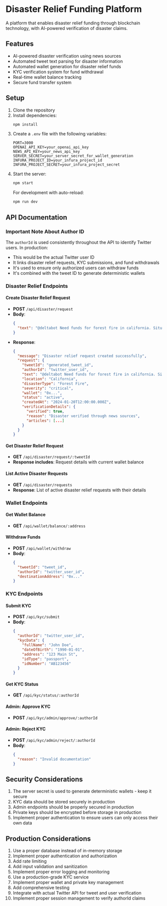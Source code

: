 # Disaster Relief Funding Platform

A platform that enables disaster relief funding through blockchain technology, with AI-powered verification of disaster claims.

## Features

- AI-powered disaster verification using news sources
- Automated tweet text parsing for disaster information
- Automated wallet generation for disaster relief funds
- KYC verification system for fund withdrawal
- Real-time wallet balance tracking
- Secure fund transfer system

## Setup

1. Clone the repository
2. Install dependencies:
   ```bash
   npm install
   ```
3. Create a `.env` file with the following variables:
   ```
   PORT=3000
   OPENAI_API_KEY=your_openai_api_key
   NEWS_API_KEY=your_news_api_key
   SERVER_SECRET=your_server_secret_for_wallet_generation
   INFURA_PROJECT_ID=your_infura_project_id
   INFURA_PROJECT_SECRET=your_infura_project_secret
   ```
4. Start the server:
   ```bash
   npm start
   ```
   For development with auto-reload:
   ```bash
   npm run dev
   ```

## API Documentation

### Important Note About Author ID

The `authorId` is used consistently throughout the API to identify Twitter users. In production:
- This would be the actual Twitter user ID
- It links disaster relief requests, KYC submissions, and fund withdrawals
- It's used to ensure only authorized users can withdraw funds
- It's combined with the tweet ID to generate deterministic wallets

### Disaster Relief Endpoints

#### Create Disaster Relief Request
- **POST** `/api/disaster/request`
- **Body**:
  ```json
  {
    "text": "@deltabot Need funds for forest fire in california. Situation is critical!"
  }
  ```
- **Response**:
  ```json
  {
    "message": "Disaster relief request created successfully",
    "request": {
      "tweetId": "generated_tweet_id",
      "authorId": "twitter_user_id",
      "text": "@deltabot Need funds for forest fire in california. Situation is critical!",
      "location": "California",
      "disasterType": "Forest Fire",
      "severity": "critical",
      "wallet": "0x...",
      "status": "active",
      "createdAt": "2024-01-20T12:00:00.000Z",
      "verificationDetails": {
        "verified": true,
        "reason": "Disaster verified through news sources",
        "articles": [...]
      }
    }
  }
  ```

#### Get Disaster Relief Request
- **GET** `/api/disaster/request/:tweetId`
- **Response includes**: Request details with current wallet balance

#### List Active Disaster Requests
- **GET** `/api/disaster/requests`
- **Response**: List of active disaster relief requests with their details

### Wallet Endpoints

#### Get Wallet Balance
- **GET** `/api/wallet/balance/:address`

#### Withdraw Funds
- **POST** `/api/wallet/withdraw`
- **Body**:
  ```json
  {
    "tweetId": "tweet_id",
    "authorId": "twitter_user_id",
    "destinationAddress": "0x..."
  }
  ```

### KYC Endpoints

#### Submit KYC
- **POST** `/api/kyc/submit`
- **Body**:
  ```json
  {
    "authorId": "twitter_user_id",
    "kycData": {
      "fullName": "John Doe",
      "dateOfBirth": "1990-01-01",
      "address": "123 Main St",
      "idType": "passport",
      "idNumber": "AB123456"
    }
  }
  ```

#### Get KYC Status
- **GET** `/api/kyc/status/:authorId`

#### Admin: Approve KYC
- **POST** `/api/kyc/admin/approve/:authorId`

#### Admin: Reject KYC
- **POST** `/api/kyc/admin/reject/:authorId`
- **Body**:
  ```json
  {
    "reason": "Invalid documentation"
  }
  ```

## Security Considerations

1. The server secret is used to generate deterministic wallets - keep it secure
2. KYC data should be stored securely in production
3. Admin endpoints should be properly secured in production
4. Private keys should be encrypted before storage in production
5. Implement proper authentication to ensure users can only access their own data

## Production Considerations

1. Use a proper database instead of in-memory storage
2. Implement proper authentication and authorization
3. Add rate limiting
4. Add input validation and sanitization
5. Implement proper error logging and monitoring
6. Use a production-grade KYC service
7. Implement proper wallet and private key management
8. Add comprehensive testing
9. Integrate with actual Twitter API for tweet and user verification
10. Implement proper session management to verify authorId claims 